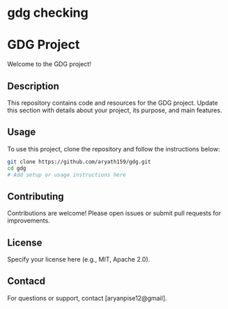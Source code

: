 # gdg checking
# GDG Project

Welcome to the GDG project!

## Description
This repository contains code and resources for the GDG project. Update this section with details about your project, its purpose, and main features.

## Usage
To use this project, clone the repository and follow the instructions below:

```sh
git clone https://github.com/aryath159/gdg.git
cd gdg
# Add setup or usage instructions here
```

## Contributing
Contributions are welcome! Please open issues or submit pull requests for improvements.

## License
Specify your license here (e.g., MIT, Apache 2.0).

## Contacd
For questions or support, contact [aryanpise12@gmail].
